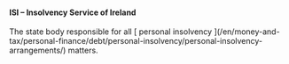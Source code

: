 ####  ISI – Insolvency Service of Ireland

The state body responsible for all [ personal insolvency ](/en/money-and-
tax/personal-finance/debt/personal-insolvency/personal-insolvency-
arrangements/) matters.
